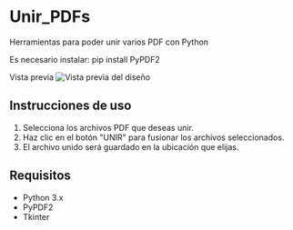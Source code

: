 # Unir_PDFs
Herramientas para poder unir varios PDF con Python

Es necesario instalar:
pip install PyPDF2

Vista previa
![Vista previa del diseño](https://github.com/EduArsene/Unir_PDFs/proyecto-unirpdf.png)

## Instrucciones de uso

1. Selecciona los archivos PDF que deseas unir.
2. Haz clic en el botón "UNIR" para fusionar los archivos seleccionados.
3. El archivo unido será guardado en la ubicación que elijas.

## Requisitos

- Python 3.x
- PyPDF2
- Tkinter
